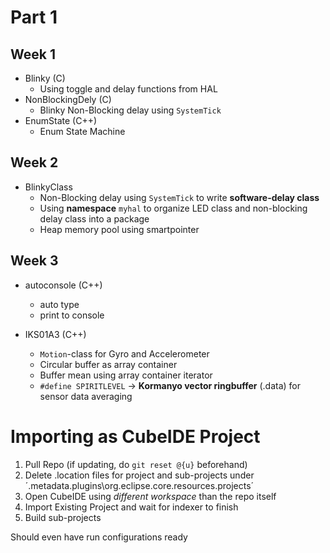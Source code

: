 # Part 1

## Week 1
- Blinky (C)
  - Using toggle and delay functions from HAL
- NonBlockingDely (C)
  - Blinky Non-Blocking delay using `SystemTick`
- EnumState (C++)
  - Enum State Machine

## Week 2
- BlinkyClass
  - Non-Blocking delay using `SystemTick` to write **software-delay class**
  - Using **namespace** `myhal` to organize LED class and non-blocking delay class into a package
  - Heap memory pool using smartpointer

## Week 3
- autoconsole (C++)
  - auto type
  - print to console
 
- IKS01A3 (C++)
  - `Motion`-class for Gyro and Accelerometer
  - Circular buffer as array container 
  - Buffer mean using array container iterator
  - `#define SPIRITLEVEL` -> **Kormanyo vector ringbuffer** (.data) for sensor data averaging
 
# Importing as CubeIDE Project

1) Pull Repo (if updating, do `git reset @{u}` beforehand)
2) Delete .location files for project and sub-projects under ´.metadata\.plugins\org.eclipse.core.resources\.projects´
3) Open CubeIDE using *different workspace* than the repo itself
4) Import Existing Project and wait for indexer to finish
5) Build sub-projects

Should even have run configurations ready
